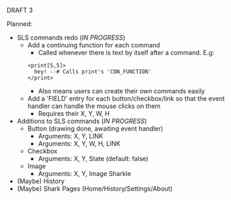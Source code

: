 DRAFT 3

Planned: 
- SLS commands redo (*IN PROGRESS*)
  - Add a continuing function for each command
    - Called whenever there is text by itself after a command. E.g:
    ```
    <print[5,5]>
      hey! --# Calls print's 'CON_FUNCTION'
    </print>
    ```
    - Also means users can create their own commands easily
  - Add a 'FIELD' entry for each button/checkbox/link so that the event handler can handle the mouse clicks on them
    - Requires their X, Y, W, H
- Additions to SLS commands (*IN PROGRESS*)
  - Button (drawing done, awaiting event handler)
    - Arguments: X, Y, LINK
    - Arguments: X, Y, W, H, LINK
  - Checkbox
    - Arguments: X, Y, State (default: false)
  - Image
    - Arguments: X, Y, Image Sharkle
- (Maybe) History
- (Maybe) Shark Pages (Home/History/Settings/About)
